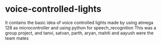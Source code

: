 # voice-controlled-lights
It contains the basic idea of voice controlled lights made by using atmega 128 as microcontroller and using python for speech_recognition
This was a group project, and tanvi, satvan, parth, aryan, mahiti and aayush were the team mates
